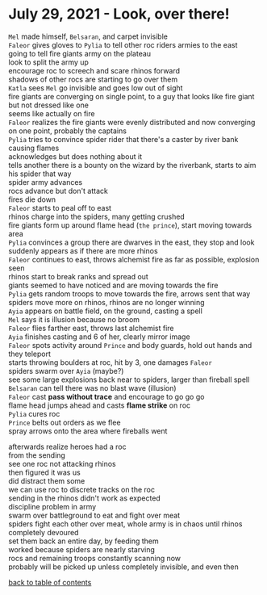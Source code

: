 # July 29, 2021 - Look, over there!

`Mel` made himself, `Belsaran`, and carpet invisible  
`Faleor` gives gloves to `Pylia` to tell other roc riders armies to the east  
going to tell fire giants army on the plateau  
look to split the army up  
encourage roc to screech and scare rhinos forward  
shadows of other rocs are starting to go over them  
`Katla` sees `Mel` go invisible and goes low out of sight  
fire giants are converging on single point, to a guy that looks like fire giant but not dressed like one  
seems like actually on fire  
`Faleor` realizes the fire giants were evenly distributed and now converging on one point, probably the captains  
`Pylia` tries to convince spider rider that there's a caster by river bank causing flames  
acknowledges but does nothing about it  
tells another there is a bounty on the wizard by the riverbank, starts to aim his spider that way  
spider army advances  
rocs advance but don't attack  
fires die down  
`Faleor` starts to peal off to east  
rhinos charge into the spiders, many getting crushed  
fire giants form up around flame head (`the prince`), start moving towards area  
`Pylia` convinces a group there are dwarves in the east, they stop and look  
suddenly appears as if there are more rhinos  
`Faleor` continues to east, throws alchemist fire as far as possible, explosion seen  
rhinos start to break ranks and spread out  
giants seemed to have noticed and are moving towards the fire  
`Pylia` gets random troops to move towards the fire, arrows sent that way  
spiders move more on rhinos, rhinos are no longer winning  
`Ayia` appears on battle field, on the ground, casting a spell  
`Mel` says it is illusion because no broom  
`Faleor` flies farther east, throws last alchemist fire  
`Ayia` finishes casting and 6 of her, clearly mirror image  
`Faleor` spots activity around `Prince` and body guards, hold out hands and they teleport  
starts throwing boulders at roc, hit by 3, one damages `Faleor`  
spiders swarm over `Ayia` (maybe?)  
see some large explosions back near to spiders, larger than fireball spell  
`Belsaran` can tell there was no blast wave (illusion)  
`Faleor` cast **pass without trace** and encourage to go go go  
flame head jumps ahead and casts **flame strike** on roc  
`Pylia` cures roc  
`Prince` belts out orders as we flee  
spray arrows onto the area where fireballs went  

afterwards realize heroes had a roc  
from the sending  
see one roc not attacking rhinos  
then figured it was us  
did distract them some  
we can use roc to discrete tracks on the roc  
sending in the rhinos didn't work as expected  
discipline problem in army  
swarm over battleground to eat and fight over meat  
spiders fight each other over meat, whole army is in chaos until rhinos completely devoured  
set them back an entire day, by feeding them  
worked because spiders are nearly starving  
rocs and remaining troops constantly scanning now  
probably will be picked up unless completely invisible, and even then  

[back to table of contents](/sessions/TOC.md)
